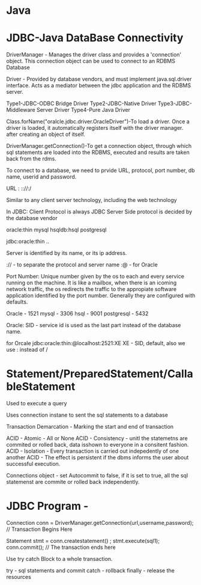 # Java
# JDBC-Java DataBase Connectivity

DriverManager - Manages the driver class and provides a 'connection' object. This connection object can be used to connect to an RDBMS Database

Driver - Provided by database vendors, and must implement java.sql.driver interface. Acts as a mediator between the jdbc application and the RDBMS server.

Type1-JDBC-ODBC Bridge Driver
Type2-JDBC-Native Driver
Type3-JDBC-Middleware Server Driver
Type4-Pure Java Driver

Class.forName("oralcle.jdbc.driver.OracleDriver")-To load a driver. Once a driver is loaded, it automatically registers itself with the driver manager. after creating an object of itself.

DriverManager.getConnection()-To get a connection object, through which sql statements are loaded into the RDBMS, executed and results are taken back from the rdms.

To connect to a database, we need to prvide URL, protocol, port number, db name, userid and password.

URL : <client-protocol>:<server-protocol>://<server-name>:<port-number>/<dbname>
  
Similar to any client server technology, including the web technology

In JDBC:
Client Protocol is always JDBC
Server Side protocol is decided by the database vendor

oracle:thin
mysql
hsqldb:hsql
postgresql

jdbc:oracle:thin
..

Server is identified by its name, or its ip address.

:// - to separate the protocol and server name
:@ - for Oracle

Port Number: Unique number given by the os to each and every service running on the machine. It is like a mailbox, when there is an icoming network traffic, the os redirects the traffic to the appropiate software application identified by the port number. Generally they are configured with defaults.

Oracle - 1521
mysql - 3306
hsql - 9001
postgresql - 5432

Oracle: SID - service id is used as the last part instead of the database name.

for Orcale
jdbc:oracle:thin:@localhost:2521:XE
XE - SID, default, also we use : instead of /

# Statement/PreparedStatement/CallableStatement

Used to execute a query

Uses connection instane to sent the sql statements to a database

Transaction Demarcation - Marking the start and end of transaction

ACID - Atomic - All or None
ACID - Consistency - unitl the statemetns are commited or rolled back, data isshown to everyone in a consitent fashion.
ACID - Isolation - Every transaction is carried out indepedently of one another
ACID - The effect is persistent if the dbms informs the user about successful execution.

Connections object - set Autocommit to false, if it is set to true, all the sql statemenst are commite or rolled back independently.

# JDBC Program -

Connection conn = DriverManager.getConnection(url,username,password);
// Transaction Begins Here

Statement stmt = conn.createstatement() ;
stmt.execute(sql1);
conn.commit(); // The transaction ends here

Use try catch Block to a whole transaction.

try - sql statements and commit
catch - rollback
finally - release the resources

